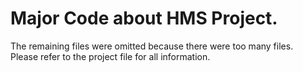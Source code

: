 # Major Code about HMS Project.
The remaining files were omitted because there were too many files. <br>
Please refer to the project file for all information.
